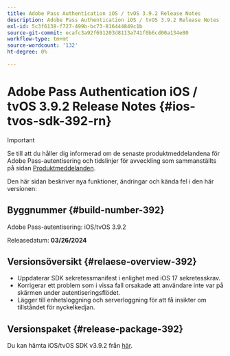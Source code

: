 ```yaml
---
title: Adobe Pass Authentication iOS / tvOS 3.9.2 Release Notes
description: Adobe Pass Authentication iOS / tvOS 3.9.2 Release Notes
exl-id: 5c3f6138-f727-499b-bc73-816444849c1b
source-git-commit: ecafc3a92f691203d8113a741f0b6cd00a134e80
workflow-type: tm+mt
source-wordcount: '132'
ht-degree: 0%

---
```


# Adobe Pass Authentication iOS / tvOS 3.9.2 Release Notes {#ios-tvos-sdk-392-rn}

>[!IMPORTANT]
>
> Se till att du håller dig informerad om de senaste produktmeddelandena för Adobe Pass-autentisering och tidslinjer för avveckling som sammanställts på sidan [Produktmeddelanden](/help/authentication/product-announcements.md).

Den här sidan beskriver nya funktioner, ändringar och kända fel i den här versionen:

## Byggnummer {#build-number-392}

Adobe Pass-autentisering: iOS/tvOS 3.9.2

Releasedatum: **03/26/2024**

## Versionsöversikt {#relaese-overview-392}

* Uppdaterar SDK sekretessmanifest i enlighet med iOS 17 sekretesskrav.
* Korrigerar ett problem som i vissa fall orsakade att användare inte var på skärmen under autentiseringsflödet.
* Lägger till enhetsloggning och serverloggning för att få insikter om tillståndet för nyckelkedjan.

## Versionspaket {#release-package-392}

Du kan hämta iOS/tvOS SDK v3.9.2 från [här](https://tve.zendesk.com/hc/en-us/articles/204963209-iOS-tvOS-Native-AccessEnabler-Library).
